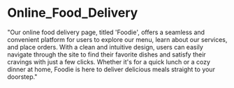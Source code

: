 # Online_Food_Delivery
 "Our online food delivery page, titled 'Foodie', offers a seamless and convenient platform for users to explore our menu, learn about our services, and place orders. With a clean and intuitive design, users can easily navigate through the site to find their favorite dishes and satisfy their cravings with just a few clicks. Whether it's for a quick lunch or a cozy dinner at home, Foodie is here to deliver delicious meals straight to your doorstep."
